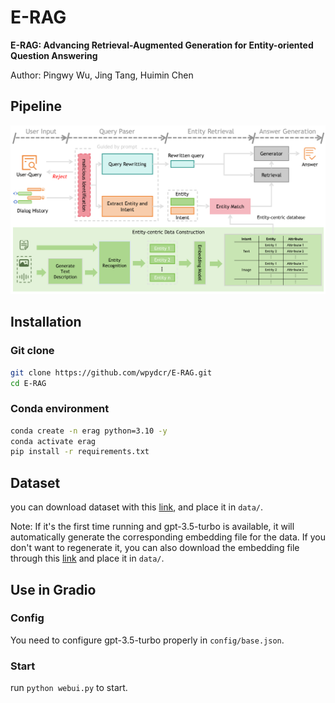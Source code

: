 # E-RAG

**E-RAG: Advancing Retrieval-Augmented Generation for Entity-oriented Question Answering**

Author: Pingwy Wu, Jing Tang, Huimin Chen

## Pipeline
![pipeline](/assets/pipeline.png)

## Installation

### Git clone

```bash
git clone https://github.com/wpydcr/E-RAG.git
cd E-RAG
```

### Conda environment

```bash
conda create -n erag python=3.10 -y
conda activate erag
pip install -r requirements.txt
```

## Dataset

you can download dataset with this [link](https://drive.google.com/drive/folders/1KcqhTAt5dBc17iHGvBsak9-oYJCYXVac), and place it in `data/`.

Note: If it's the first time running and gpt-3.5-turbo is available, it will automatically generate the corresponding embedding file for the data. If you don't want to regenerate it, you can also download the embedding file through this [link](https://drive.google.com/drive/folders/1KcqhTAt5dBc17iHGvBsak9-oYJCYXVac) and place it in `data/`.

## Use in Gradio

### Config

You need to configure gpt-3.5-turbo properly in `config/base.json`.

### Start

run `python webui.py` to start.